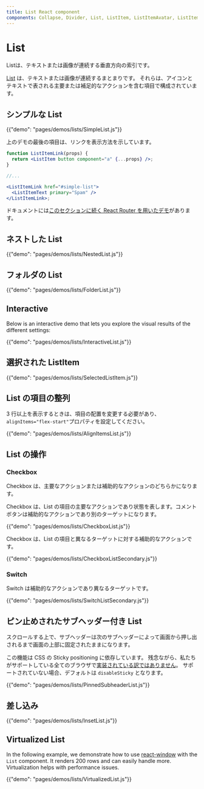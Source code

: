 ```yaml
---
title: List React component
components: Collapse, Divider, List, ListItem, ListItemAvatar, ListItemIcon, ListItemSecondaryAction, ListItemText, ListSubheader
---
```


# List

<p class="description">Listは、テキストまたは画像が連続する垂直方向の索引です。</p>

[List](https://material.io/design/components/lists.html) は、テキストまたは画像が連続するまとまりです。 それらは、アイコンとテキストで表される主要または補足的なアクションを含む項目で構成されています。

## シンプルな List

{{"demo": "pages/demos/lists/SimpleList.js"}}

上のデモの最後の項目は、リンクを表示方法を示しています。

```jsx
function ListItemLink(props) {
  return <ListItem button component="a" {...props} />;
}

//...

<ListItemLink href="#simple-list">
  <ListItemText primary="Spam" />
</ListItemLink>;
```

ドキュメントには[このセクションに続く React Router を用いたデモ](/guides/composition/#react-router)があります。

## ネストした List

{{"demo": "pages/demos/lists/NestedList.js"}}

## フォルダの List

{{"demo": "pages/demos/lists/FolderList.js"}}

## Interactive

Below is an interactive demo that lets you explore the visual results of the different settings:

{{"demo": "pages/demos/lists/InteractiveList.js"}}

## 選択された ListItem

{{"demo": "pages/demos/lists/SelectedListItem.js"}}

## List の項目の整列

3 行以上を表示するときは、項目の配置を変更する必要があり、`alignItems="flex-start"`プロパティを設定してください。

{{"demo": "pages/demos/lists/AlignItemsList.js"}}

## List の操作

### Checkbox

Checkbox は、主要なアクションまたは補助的なアクションのどちらかになります。

Checkbox は、List の項目の主要なアクションであり状態を表します。コメントボタンは補助的なアクションであり別のターゲットになります。

{{"demo": "pages/demos/lists/CheckboxList.js"}}

Checkbox は、List の項目と異なるターゲットに対する補助的なアクションです。

{{"demo": "pages/demos/lists/CheckboxListSecondary.js"}}

### Switch

Switch は補助的なアクションであり異なるターゲットです。

{{"demo": "pages/demos/lists/SwitchListSecondary.js"}}

## ピン止めされたサブヘッダー付き List

スクロールする上で、サブヘッダーは次のサブヘッダーによって画面から押し出されるまで画面の上部に固定されたままになります。

この機能は CSS の Sticky positioning に依存しています。 残念ながら、私たちがサポートしている全てのブラウザで[実装されている訳ではありません](https://caniuse.com/#search=sticky)。 サポートされていない場合、デフォルトは `disableSticky` となります。

{{"demo": "pages/demos/lists/PinnedSubheaderList.js"}}

## 差し込み

{{"demo": "pages/demos/lists/InsetList.js"}}

## Virtualized List

In the following example, we demonstrate how to use [react-window](https://github.com/bvaughn/react-window) with the `List` component. It renders 200 rows and can easily handle more. Virtualization helps with performance issues.

{{"demo": "pages/demos/lists/VirtualizedList.js"}}
